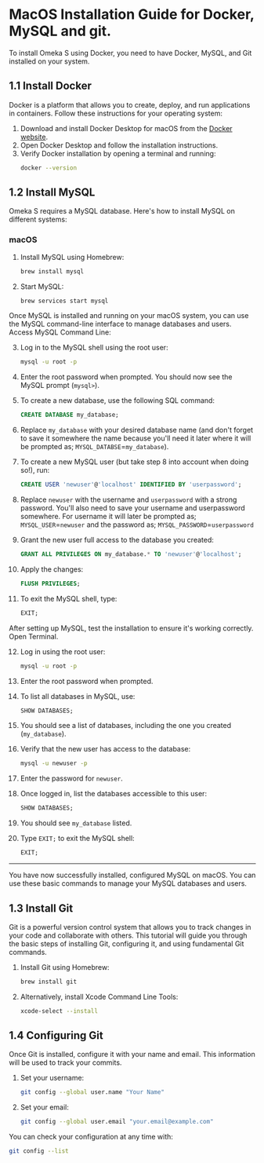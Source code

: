 # MacOS Installation Guide for Docker, MySQL and git.
To install Omeka S using Docker, you need to have Docker, MySQL, and Git installed on your system. 

## 1.1 Install Docker
Docker is a platform that allows you to create, deploy, and run applications in containers. Follow these instructions for your operating system:

1. Download and install Docker Desktop for macOS from the [Docker website](https://www.docker.com/products/docker-desktop).
2. Open Docker Desktop and follow the installation instructions.
3. Verify Docker installation by opening a terminal and running:
    ```bash
    docker --version
    ```

## 1.2 Install MySQL
Omeka S requires a MySQL database. Here's how to install MySQL on different systems:

### macOS
1. Install MySQL using Homebrew:
    ```bash
    brew install mysql
    ```
2. Start MySQL:
    ```bash
    brew services start mysql
    ```

Once MySQL is installed and running on your macOS system, you can use the MySQL command-line interface to manage databases and users.
Access MySQL Command Line:

3. Log in to the MySQL shell using the root user:
    ```bash
    mysql -u root -p
    ```
4. Enter the root password when prompted. You should now see the MySQL prompt (`mysql>`).

5. To create a new database, use the following SQL command:
    ```sql
    CREATE DATABASE my_database;
    ```
6. Replace `my_database` with your desired database name (and don't forget to save it somewhere the name because you'll need it later where it will be prompted as; `MYSQL_DATABSE`=`my_database`).

7. To create a new MySQL user (but take step 8 into account when doing so!), run:
    ```sql
    CREATE USER 'newuser'@'localhost' IDENTIFIED BY 'userpassword';
    ```
8. Replace `newuser` with the username and `userpassword` with a strong password.
You'll also need to save your username and userpassword somewhere. For username it will later be prompted as; `MYSQL_USER`=`newuser` and the password as; `MYSQL_PASSWORD`=`userpassword`

10. Grant the new user full access to the database you created:
    ```sql
    GRANT ALL PRIVILEGES ON my_database.* TO 'newuser'@'localhost';
    ```
11. Apply the changes:
    ```sql
    FLUSH PRIVILEGES;
    ```
12. To exit the MySQL shell, type:
    ```sql
    EXIT;
    ```
After setting up MySQL, test the installation to ensure it's working correctly.
Open Terminal.

12. Log in using the root user:
    ```bash
    mysql -u root -p
    ```
13. Enter the root password when prompted.

14. To list all databases in MySQL, use:
    ```sql
    SHOW DATABASES;
    ```
15. You should see a list of databases, including the one you created (`my_database`).

16. Verify that the new user has access to the database:
    ```bash
    mysql -u newuser -p
    ```
17. Enter the password for `newuser`.
18. Once logged in, list the databases accessible to this user:
    ```sql
    SHOW DATABASES;
    ```
19. You should see `my_database` listed.

20. Type `EXIT;` to exit the MySQL shell:
    ```sql
    EXIT;
    ```

---

You have now successfully installed, configured MySQL on macOS. You can use these basic commands to manage your MySQL databases and users.





## 1.3 Install Git
Git is a powerful version control system that allows you to track changes in your code and collaborate with others. This tutorial will guide you through the basic steps of installing Git, configuring it, and using fundamental Git commands.

1. Install Git using Homebrew:
    ```bash
    brew install git
    ```
2. Alternatively, install Xcode Command Line Tools:
    ```bash
    xcode-select --install
    ```


## 1.4 Configuring Git

Once Git is installed, configure it with your name and email. This information will be used to track your commits.

1. Set your username:
    ```bash
    git config --global user.name "Your Name"
    ```

2. Set your email:
    ```bash
    git config --global user.email "your.email@example.com"
    ```

You can check your configuration at any time with:
```bash
git config --list
```
